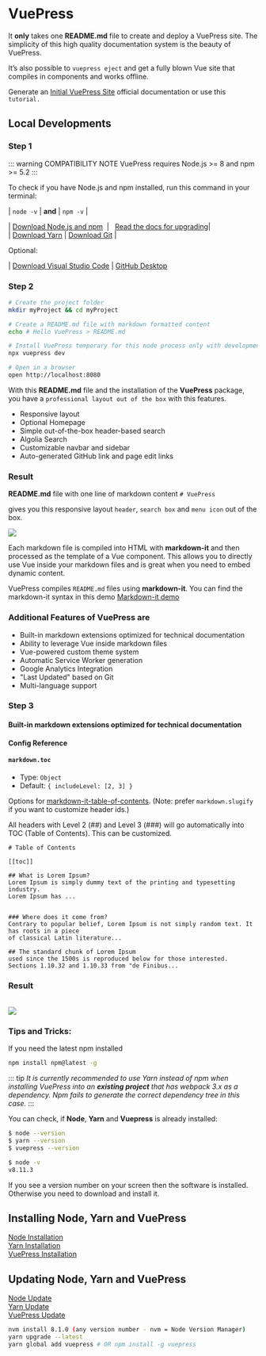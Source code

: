# VuePress

It **only** takes one **README.md** file to create and deploy a VuePress site.
The simplicity of this high quality documentation system is the beauty of VuePress.

It’s also possible to `vuepress eject` and get a fully blown Vue site that compiles in components and works offline.

Generate an [Initial VuePress Site](https://vuepress.vuejs.org/guide/getting-started.html#global-installation)
official documentation or use this `tutorial.`

## Local Developments

### Step 1

::: warning COMPATIBILITY NOTE
VuePress requires Node.js >= 8 and npm >= 5.2
:::

To check if you have Node.js and npm installed, run this command in your terminal:

| `node -v` | **and** | `npm -v` |

|&nbsp;[Download Node.js and npm](https://nodejs.org/en/) &nbsp;|&nbsp;&nbsp; [Read the docs for upgrading](https://www.npmjs.com/get-npm)|  
| [Download Yarn](https://yarnpkg.com/lang/en/docs/install/#windows-stable) | [Download Git](https://git-scm.com/downloads) |

Optional:

| [Download Visual Studio Code](https://code.visualstudio.com/download) | [ GitHub Desktop](https://desktop.github.com/)

### Step 2

```bash
# Create the project folder
mkdir myProject && cd myProject  

# Create a README.md file with markdown formatted content
echo # Hello VuePress > README.md

# Install VuePress temporary for this node process only with development server
npx vuepress dev  

# Open in a browser
open http://localhost:8080
```

With this **README.md** file and the installation of the **VuePress** package, you have a `professional layout out of the box` with this features.

- Responsive layout
- Optional Homepage
- Simple out-of-the-box header-based search
- Algolia Search
- Customizable navbar and sidebar
- Auto-generated GitHub link and page edit links

### Result

**README.md** file with one line of markdown content `# VuePress`

gives you this responsive layout `header`, `search box` and `menu icon` out of the box.

<img src="http://res.cloudinary.com/iicamp/image/upload/v1530689700/VuePress/Group_1_2x.png" />

Each markdown file is compiled into HTML with **markdown-it** and then processed as the template of a Vue component. This allows you to directly use Vue inside your markdown files and is great when you need to embed dynamic content.

VuePress compiles `README.md` files using **markdown-it**. You can find the markdown-it syntax in this demo
[Markdown-it demo](https://markdown-it.github.io/)

### Additional Features of VuePress are

- Built-in markdown extensions optimized for technical documentation
- Ability to leverage Vue inside markdown files
- Vue-powered custom theme system
- Automatic Service Worker generation
- Google Analytics Integration
- "Last Updated" based on Git
- Multi-language support

### Step 3

#### Built-in markdown extensions optimized for technical documentation

#### Config Reference

#### `markdown.toc`

- Type: `Object`
- Default: `{ includeLevel: [2, 3] }`

Options for [markdown-it-table-of-contents](https://github.com/Oktavilla/markdown-it-table-of-contents).
(Note: prefer `markdown.slugify` if you want to customize header ids.)

All headers with Level 2 (##) and Level 3 (###) will go automatically into TOC (Table of Contents). This can be customized.

```
# Table of Contents

[[toc]]

## What is Lorem Ipsum?
Lorem Ipsum is simply dummy text of the printing and typesetting industry.
Lorem Ipsum has ...


### Where does it come from?
Contrary to popular belief, Lorem Ipsum is not simply random text. It has roots in a piece
of classical Latin literature...

## The standard chunk of Lorem Ipsum
used since the 1500s is reproduced below for those interested.
Sections 1.10.32 and 1.10.33 from "de Finibus...
```

### Result

<br />
<img src="http://res.cloudinary.com/iicamp/image/upload/v1531392391/toc-05_cr3nec.png" />  
<br />  

### Tips and Tricks:

If you need the latest npm installed

```bash
npm install npm@latest -g
```

::: tip
_It is currently recommended to use Yarn instead of npm when installing VuePress into an **existing project** that has webpack 3.x as a dependency. Npm fails to generate the correct dependency tree in this case._
:::

You can check, if **Node**, **Yarn** and **Vuepress** is already installed:

```bash
$ node --version  
$ yarn --version  
$ vuepress --version
```

```bash
$ node -v  
v8.11.3
```

If you see a version number on your screen then the software is installed.  
Otherwise you need to download and install it.

## Installing Node, Yarn and VuePress

[Node Installation](https://nodejs.org/en/download/)  
[Yarn Installation](https://yarnpkg.com/lang/en/docs/install/#windows-stable)  
[VuePress Installation](https://www.npmjs.com/package/vuepress)

## Updating Node, Yarn and VuePress

[Node Update](https://nodejs.org/en/)  
[Yarn Update](https://yarnpkg.com/en/docs/cli/upgrade)  
[VuePress Update](https://www.npmjs.com/package/vuepress)

```bash
nvm install 8.1.0 (any version number - nvm = Node Version Manager)
yarn upgrade --latest
yarn global add vuepress # OR npm install -g vuepress
```
